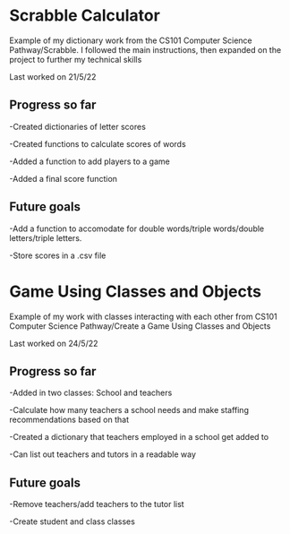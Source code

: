 # Scrabble Calculator
Example of my dictionary work from the CS101 Computer Science Pathway/Scrabble. I followed the main instructions, then expanded on the project to further my technical skills

Last worked on 21/5/22

## Progress so far

-Created dictionaries of letter scores

-Created functions to calculate scores of words

-Added a function to add players to a game

-Added a final score function

## Future goals

-Add a function to accomodate for double words/triple words/double letters/triple letters.

-Store scores in a .csv file

# Game Using Classes and Objects
Example of my work with classes interacting with each other from CS101 Computer Science Pathway/Create a Game Using Classes and Objects

Last worked on 24/5/22

## Progress so far

-Added in two classes: School and teachers

-Calculate how many teachers a school needs and make staffing recommendations based on that

-Created a dictionary that teachers employed in a school get added to

-Can list out teachers and tutors in a readable way

## Future goals 

-Remove teachers/add teachers to the tutor list

-Create student and class classes

